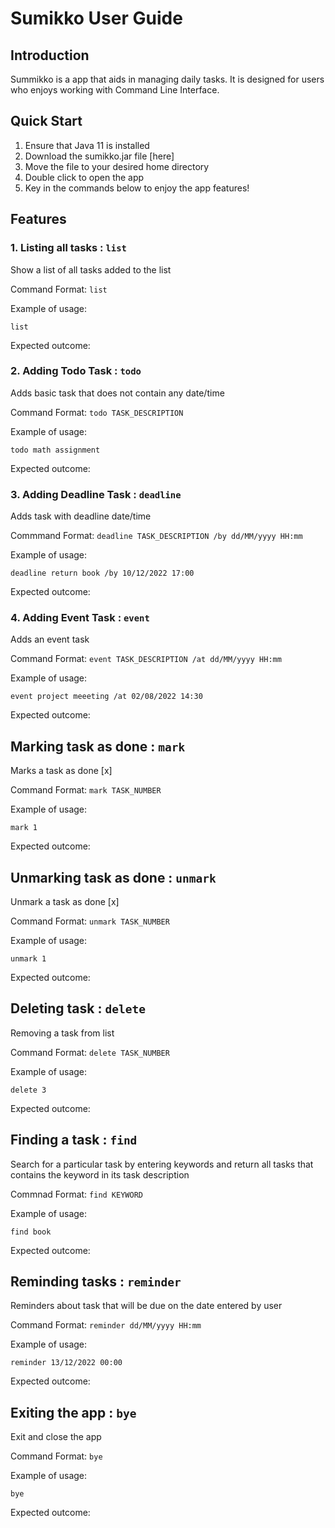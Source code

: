 # Sumikko User Guide

## Introduction

Summikko is a app that aids in managing daily tasks. It is designed for users who enjoys working with Command Line Interface. 

## Quick Start

1. Ensure that Java 11 is installed
2. Download the sumikko.jar file [here] 
3. Move the file to your desired home directory
4. Double click to open the app
5. Key in the commands below to enjoy the app features!


## Features 

### 1. Listing all tasks : `list`

Show a list of all tasks added to the list

Command Format: `list`

Example of usage: 

`list`

Expected outcome:



### 2. Adding Todo Task : `todo`

Adds basic task that does not contain any date/time

Command Format: `todo TASK_DESCRIPTION`

Example of usage: 

`todo math assignment`

Expected outcome:


### 3. Adding Deadline Task : `deadline`

Adds task with deadline date/time

Commmand Format: `deadline TASK_DESCRIPTION /by dd/MM/yyyy HH:mm`

Example of usage: 

`deadline return book /by 10/12/2022 17:00`

Expected outcome:


### 4. Adding Event Task : `event`

Adds an event task 

Command Format: `event TASK_DESCRIPTION /at dd/MM/yyyy HH:mm`

Example of usage: 

`event project meeeting /at 02/08/2022 14:30`

Expected outcome:



## Marking task as done : `mark`

Marks a task as done [x]

Command Format: `mark TASK_NUMBER`

Example of usage: 

`mark 1`

Expected outcome:


## Unmarking task as done : `unmark`

Unmark a task as done [x]

Command Format: `unmark TASK_NUMBER`

Example of usage: 

`unmark 1`

Expected outcome:


## Deleting task : `delete`

Removing a task from list

Command Format: `delete TASK_NUMBER`

Example of usage: 

`delete 3`

Expected outcome:


## Finding a task : `find`

Search for a particular task by entering keywords and return all tasks that contains the keyword in its task description

Commnad Format: `find KEYWORD`

Example of usage: 

`find book`

Expected outcome:


## Reminding tasks : `reminder`

Reminders about task that will be due on the date entered by user

Command Format: `reminder dd/MM/yyyy HH:mm`

Example of usage: 

`reminder 13/12/2022 00:00`

Expected outcome:


## Exiting the app : `bye`

Exit and close the app

Command Format: `bye`

Example of usage: 

`bye`

Expected outcome:



